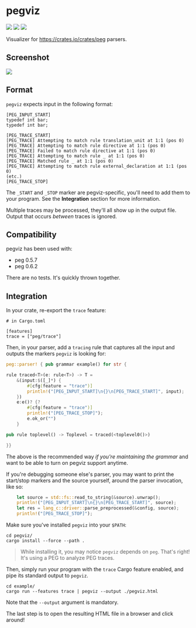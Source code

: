 # pegviz

![](https://img.shields.io/badge/quick%20hack%3F-yes-blue)
![](https://img.shields.io/badge/maintained%3F-not--really-orange)
![](https://img.shields.io/badge/license-mit-blue)

Visualizer for https://crates.io/crates/peg parsers.

## Screenshot

![](https://user-images.githubusercontent.com/7998310/80624360-dccfaf00-8a4b-11ea-967b-5d14607b6592.png)

## Format

`pegviz` expects input in the following format:

```
[PEG_INPUT_START]
typedef int bar;
typedef int bar;

[PEG_TRACE_START]
[PEG_TRACE] Attempting to match rule translation_unit at 1:1 (pos 0)
[PEG_TRACE] Attempting to match rule directive at 1:1 (pos 0)
[PEG_TRACE] Failed to match rule directive at 1:1 (pos 0)
[PEG_TRACE] Attempting to match rule _ at 1:1 (pos 0)
[PEG_TRACE] Matched rule _ at 1:1 (pos 0)
[PEG_TRACE] Attempting to match rule external_declaration at 1:1 (pos 0)
(etc.)
[PEG_TRACE_STOP]
```

The `_START` and `_STOP` marker are pegviz-specific, you'll need to add
them to your program. See the **Integration** section for more information.

Multiple traces may be processed, they'll all show up in the output file.
Output that occurs *between* traces is ignored.

## Compatibility

pegviz has been used with:

  * peg 0.5.7
  * peg 0.6.2

There are no tests. It's quickly thrown together.

## Integration

In your crate, re-export the `trace` feature:

```
# in Cargo.toml

[features]
trace = ["peg/trace"]
```

Then, in your parser, add a `tracing` rule that captures all the input
and outputs the markers `pegviz` is looking for:

```rust
peg::parser! { pub grammar example() for str {

rule traced<T>(e: rule<T>) -> T =
    &(input:$([_]*) {
        #[cfg(feature = "trace")]
        println!("[PEG_INPUT_START]\n{}\n[PEG_TRACE_START]", input);
    })
    e:e()? {?
        #[cfg(feature = "trace")]
        println!("[PEG_TRACE_STOP]");
        e.ok_or("")
    }

pub rule toplevel() -> Toplevel = traced(<toplevel0()>)

}}
```

The above is the recommended way *if you're maintaining the grammar* and want
to be able to turn on pegviz support anytime.

If you're debugging someone else's parser, you may want to print the start/stop
markers and the source yourself, around the parser invocation, like so:

```rust
    let source = std::fs::read_to_string(&source).unwrap();
    println!("[PEG_INPUT_START]\n{}\n[PEG_TRACE_START]", source);
    let res = lang_c::driver::parse_preprocessed(&config, source);
    println!("[PEG_TRACE_STOP]");
```

Make sure you've installed `pegviz` into your `$PATH`:

```shell
cd pegviz/
cargo install --force --path .
```

> While installing it, you may notice `pegviz` depends on `peg`.
> That's right! It's using a PEG to analyze PEG traces.

Then, simply run your program with the `trace` Cargo feature enabled, and
pipe its standard output to `pegviz`.

```shell
cd example/
cargo run --features trace | pegviz --output ./pegviz.html
```

Note that the `--output` argument is mandatory.

The last step is to open the resulting HTML file in a browser and click around!

